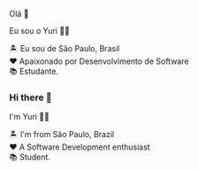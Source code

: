 Olá 👋


Eu sou o Yuri 👩‍💻

🏝 Eu sou de São Paulo, Brasil <br>
❤️ Apaixonado por Desenvolvimento de Software <br>
📚 Estudante. 


### Hi there 👋

I'm Yuri 👩‍💻

🏝 I'm from São Paulo, Brazil <br>
❤️ A Software Development enthusiast <br>
📚 Student. 




